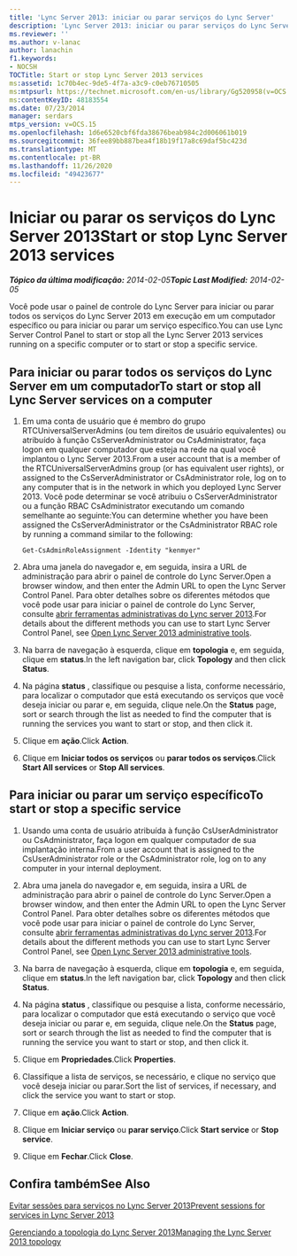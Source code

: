 ```yaml
---
title: 'Lync Server 2013: iniciar ou parar serviços do Lync Server'
description: 'Lync Server 2013: iniciar ou parar serviços do Lync Server.'
ms.reviewer: ''
ms.author: v-lanac
author: lanachin
f1.keywords:
- NOCSH
TOCTitle: Start or stop Lync Server 2013 services
ms:assetid: 1c70b4ec-9de5-4f7a-a3c9-c0eb76710505
ms:mtpsurl: https://technet.microsoft.com/en-us/library/Gg520958(v=OCS.15)
ms:contentKeyID: 48183554
ms.date: 07/23/2014
manager: serdars
mtps_version: v=OCS.15
ms.openlocfilehash: 1d6e6520cbf6fda38676beab984c2d006061b019
ms.sourcegitcommit: 36fee89bb887bea4f18b19f17a8c69daf5bc423d
ms.translationtype: MT
ms.contentlocale: pt-BR
ms.lasthandoff: 11/26/2020
ms.locfileid: "49423677"
---
```

# <a name="start-or-stop-lync-server-2013-services"></a><span data-ttu-id="53aa4-103">Iniciar ou parar os serviços do Lync Server 2013</span><span class="sxs-lookup"><span data-stu-id="53aa4-103">Start or stop Lync Server 2013 services</span></span>

<div data-xmlns="http://www.w3.org/1999/xhtml">

<div class="topic" data-xmlns="http://www.w3.org/1999/xhtml" data-msxsl="urn:schemas-microsoft-com:xslt" data-cs="https://msdn.microsoft.com/">

<div data-asp="https://msdn2.microsoft.com/asp">



</div>

<div id="mainSection">

<div id="mainBody"><span data-ttu-id="53aa4-104">

<span> </span></span><span class="sxs-lookup"><span data-stu-id="53aa4-104">

<span> </span></span></span>

<span data-ttu-id="53aa4-105">_**Tópico da última modificação:** 2014-02-05_</span><span class="sxs-lookup"><span data-stu-id="53aa4-105">_**Topic Last Modified:** 2014-02-05_</span></span>

<span data-ttu-id="53aa4-106">Você pode usar o painel de controle do Lync Server para iniciar ou parar todos os serviços do Lync Server 2013 em execução em um computador específico ou para iniciar ou parar um serviço específico.</span><span class="sxs-lookup"><span data-stu-id="53aa4-106">You can use Lync Server Control Panel to start or stop all the Lync Server 2013 services running on a specific computer or to start or stop a specific service.</span></span>

<div>

## <a name="to-start-or-stop-all-lync-server-services-on-a-computer"></a><span data-ttu-id="53aa4-107">Para iniciar ou parar todos os serviços do Lync Server em um computador</span><span class="sxs-lookup"><span data-stu-id="53aa4-107">To start or stop all Lync Server services on a computer</span></span>

1.  <span data-ttu-id="53aa4-108">Em uma conta de usuário que é membro do grupo RTCUniversalServerAdmins (ou tem direitos de usuário equivalentes) ou atribuído à função CsServerAdministrator ou CsAdministrator, faça logon em qualquer computador que esteja na rede na qual você implantou o Lync Server 2013.</span><span class="sxs-lookup"><span data-stu-id="53aa4-108">From a user account that is a member of the RTCUniversalServerAdmins group (or has equivalent user rights), or assigned to the CsServerAdministrator or CsAdministrator role, log on to any computer that is in the network in which you deployed Lync Server 2013.</span></span> <span data-ttu-id="53aa4-109">Você pode determinar se você atribuiu o CsServerAdministrator ou a função RBAC CsAdministrator executando um comando semelhante ao seguinte:</span><span class="sxs-lookup"><span data-stu-id="53aa4-109">You can determine whether you have been assigned the CsServerAdministrator or the CsAdministrator RBAC role by running a command similar to the following:</span></span>
    
        Get-CsAdminRoleAssignment -Identity "kenmyer"

2.  <span data-ttu-id="53aa4-110">Abra uma janela do navegador e, em seguida, insira a URL de administração para abrir o painel de controle do Lync Server.</span><span class="sxs-lookup"><span data-stu-id="53aa4-110">Open a browser window, and then enter the Admin URL to open the Lync Server Control Panel.</span></span> <span data-ttu-id="53aa4-111">Para obter detalhes sobre os diferentes métodos que você pode usar para iniciar o painel de controle do Lync Server, consulte [abrir ferramentas administrativas do Lync server 2013](lync-server-2013-open-lync-server-administrative-tools.md).</span><span class="sxs-lookup"><span data-stu-id="53aa4-111">For details about the different methods you can use to start Lync Server Control Panel, see [Open Lync Server 2013 administrative tools](lync-server-2013-open-lync-server-administrative-tools.md).</span></span>

3.  <span data-ttu-id="53aa4-112">Na barra de navegação à esquerda, clique em **topologia** e, em seguida, clique em **status**.</span><span class="sxs-lookup"><span data-stu-id="53aa4-112">In the left navigation bar, click **Topology** and then click **Status**.</span></span>

4.  <span data-ttu-id="53aa4-113">Na página **status** , classifique ou pesquise a lista, conforme necessário, para localizar o computador que está executando os serviços que você deseja iniciar ou parar e, em seguida, clique nele.</span><span class="sxs-lookup"><span data-stu-id="53aa4-113">On the **Status** page, sort or search through the list as needed to find the computer that is running the services you want to start or stop, and then click it.</span></span>

5.  <span data-ttu-id="53aa4-114">Clique em **ação**.</span><span class="sxs-lookup"><span data-stu-id="53aa4-114">Click **Action**.</span></span>

6.  <span data-ttu-id="53aa4-115">Clique em **Iniciar todos os serviços** ou **parar todos os serviços**.</span><span class="sxs-lookup"><span data-stu-id="53aa4-115">Click **Start All services** or **Stop All services**.</span></span>

</div>

<div>

## <a name="to-start-or-stop-a-specific-service"></a><span data-ttu-id="53aa4-116">Para iniciar ou parar um serviço específico</span><span class="sxs-lookup"><span data-stu-id="53aa4-116">To start or stop a specific service</span></span>

1.  <span data-ttu-id="53aa4-117">Usando uma conta de usuário atribuída à função CsUserAdministrator ou CsAdministrator, faça logon em qualquer computador de sua implantação interna.</span><span class="sxs-lookup"><span data-stu-id="53aa4-117">From a user account that is assigned to the CsUserAdministrator role or the CsAdministrator role, log on to any computer in your internal deployment.</span></span>

2.  <span data-ttu-id="53aa4-118">Abra uma janela do navegador e, em seguida, insira a URL de administração para abrir o painel de controle do Lync Server.</span><span class="sxs-lookup"><span data-stu-id="53aa4-118">Open a browser window, and then enter the Admin URL to open the Lync Server Control Panel.</span></span> <span data-ttu-id="53aa4-119">Para obter detalhes sobre os diferentes métodos que você pode usar para iniciar o painel de controle do Lync Server, consulte [abrir ferramentas administrativas do Lync server 2013](lync-server-2013-open-lync-server-administrative-tools.md).</span><span class="sxs-lookup"><span data-stu-id="53aa4-119">For details about the different methods you can use to start Lync Server Control Panel, see [Open Lync Server 2013 administrative tools](lync-server-2013-open-lync-server-administrative-tools.md).</span></span>

3.  <span data-ttu-id="53aa4-120">Na barra de navegação à esquerda, clique em **topologia** e, em seguida, clique em **status**.</span><span class="sxs-lookup"><span data-stu-id="53aa4-120">In the left navigation bar, click **Topology** and then click **Status**.</span></span>

4.  <span data-ttu-id="53aa4-121">Na página **status** , classifique ou pesquise a lista, conforme necessário, para localizar o computador que está executando o serviço que você deseja iniciar ou parar e, em seguida, clique nele.</span><span class="sxs-lookup"><span data-stu-id="53aa4-121">On the **Status** page, sort or search through the list as needed to find the computer that is running the service you want to start or stop, and then click it.</span></span>

5.  <span data-ttu-id="53aa4-122">Clique em **Propriedades**.</span><span class="sxs-lookup"><span data-stu-id="53aa4-122">Click **Properties**.</span></span>

6.  <span data-ttu-id="53aa4-123">Classifique a lista de serviços, se necessário, e clique no serviço que você deseja iniciar ou parar.</span><span class="sxs-lookup"><span data-stu-id="53aa4-123">Sort the list of services, if necessary, and click the service you want to start or stop.</span></span>

7.  <span data-ttu-id="53aa4-124">Clique em **ação**.</span><span class="sxs-lookup"><span data-stu-id="53aa4-124">Click **Action**.</span></span>

8.  <span data-ttu-id="53aa4-125">Clique em **Iniciar serviço** ou **parar serviço**.</span><span class="sxs-lookup"><span data-stu-id="53aa4-125">Click **Start service** or **Stop service**.</span></span>

9.  <span data-ttu-id="53aa4-126">Clique em **Fechar**.</span><span class="sxs-lookup"><span data-stu-id="53aa4-126">Click **Close**.</span></span>

</div>

<div>

## <a name="see-also"></a><span data-ttu-id="53aa4-127">Confira também</span><span class="sxs-lookup"><span data-stu-id="53aa4-127">See Also</span></span>


[<span data-ttu-id="53aa4-128">Evitar sessões para serviços no Lync Server 2013</span><span class="sxs-lookup"><span data-stu-id="53aa4-128">Prevent sessions for services in Lync Server 2013</span></span>](lync-server-2013-prevent-sessions-for-services.md)  


[<span data-ttu-id="53aa4-129">Gerenciando a topologia do Lync Server 2013</span><span class="sxs-lookup"><span data-stu-id="53aa4-129">Managing the Lync Server 2013 topology</span></span>](lync-server-2013-managing-the-lync-server-topology.md)  
  

<span data-ttu-id="53aa4-130"></div>

</div>

<span> </span>

</div>

</div>

</span><span class="sxs-lookup"><span data-stu-id="53aa4-130"></div>

</div>

<span> </span>

</div>

</div>

</span></span></div>

